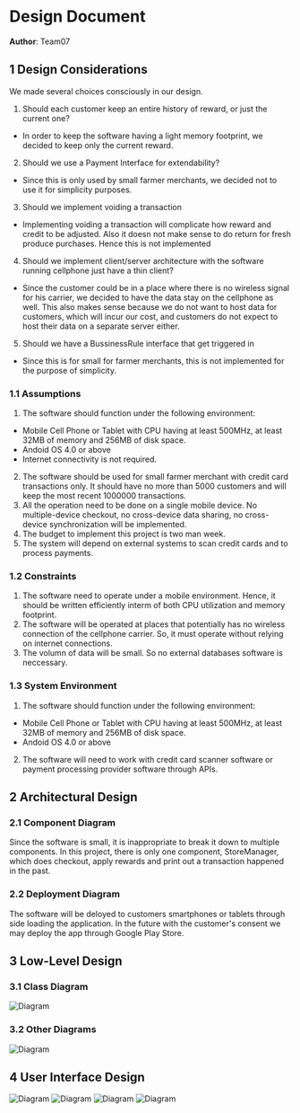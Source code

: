 # Design Document

**Author**: Team07

## 1 Design Considerations

We made several choices consciously in our design.  
 1. Should each customer keep an entire history of reward, or just the current one?  
   - In order to keep the software having a light memory footprint, we decided to keep only the current reward.  
 2. Should we use a Payment Interface for extendability?  
   - Since this is only used by small farmer merchants, we decided not to use it for simplicity purposes.  
 3. Should we implement voiding a transaction  
   - Implementing voiding a transaction will complicate how reward and credit to be adjusted. Also it doesn not make sense to do return for fresh produce purchases. Hence this is not implemented  
 4. Should we implement client/server architecture with the software running cellphone just have a thin client?  
   - Since the customer could be in a place where there is no wireless signal for his carrier, we decided to have the data stay on the cellphone as well. This also makes sense because we do not want to host data for customers, which will incur our cost, and customers do not expect to host their data on a separate server either.  
 5. Should we have a BussinessRule interface that get triggered in  
   - Since this is for small for farmer merchants, this is not implemented for the purpose of simplicity.  

### 1.1 Assumptions

 1. The software should function under the following environment:  
   - Mobile Cell Phone or Tablet with CPU having at least 500MHz, at least 32MB of memory and 256MB of disk space.  
   - Andoid OS 4.0 or above  
   - Internet connectivity is not required.  
 2. The software should be used for small farmer merchant with credit card transactions only. It should have no more than 5000 customers and will keep the most recent 1000000 transactions.  
 3. All the operation need to be done on a single mobile device. No multiple-device checkout, no cross-device data sharing, no cross-device synchronization will be implemented.  
 4. The budget to implement this project is two man week.  
 5. The system will depend on external systems to scan credit cards and to process payments.   
  
### 1.2 Constraints

 1. The software need to operate under a mobile environment. Hence, it should be written efficiently interm of both CPU utilization and memory footprint.  
 2. The software will be operated at places that potentially has no wireless connection of the cellphone carrier. So, it must operate without relying on internet connections.  
 3. The volumn of data will be small. So no external databases software is neccessary.  

### 1.3 System Environment

 1. The software should function under the following environment:  
   - Mobile Cell Phone or Tablet with CPU having at least 500MHz, at least 32MB of memory and 256MB of disk space.  
   - Andoid OS 4.0 or above  
 2. The software will need to work with credit card scanner software or payment processing provider software through APIs.  

## 2 Architectural Design


### 2.1 Component Diagram

  Since the software is small, it is inappropriate to break it down to multiple components. In this project, there is only one component, StoreManager, which does checkout, apply rewards and print out a transaction happened in the past.

### 2.2 Deployment Diagram

  The software will be deloyed to customers smartphones or tablets through side loading the application. In the future with the customer's consent we may deploy the app through Google Play Store.

## 3 Low-Level Design


### 3.1 Class Diagram

  ![Diagram](https://github.com/gt-ud-softeng/6300Spring15Team07/blob/master/Project2/D3/images/new_team_design.png)

### 3.2 Other Diagrams

  ![Diagram](https://github.com/gt-ud-softeng/6300Spring15Team07/blob/master/Project2/D1/images/seq_diagram_v1.png)

## 4 User Interface Design

  ![Diagram](https://github.com/gt-ud-softeng/6300Spring15Team07/blob/master/Project2/D3/images/UI_add_customer.png?raw=true)
  ![Diagram](https://github.com/gt-ud-softeng/6300Spring15Team07/blob/master/Project2/D3/images/UI_edit_customer.png?raw=true)
  ![Diagram](https://github.com/gt-ud-softeng/6300Spring15Team07/blob/master/Project2/D3/images/UI_checkout.png?raw=true)
  ![Diagram](https://github.com/gt-ud-softeng/6300Spring15Team07/blob/master/Project2/D3/images/UI_view_transaction.png?raw=true)


